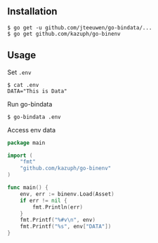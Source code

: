 ## Installation

```
$ go get -u github.com/jteeuwen/go-bindata/...
$ go get github.com/kazuph/go-binenv
```

## Usage

Set `.env`

```
$ cat .env
DATA="This is Data"
```

Run go-bindata

```
$ go-bindata .env
```

Access env data

```go
package main

import (
	"fmt"
	"github.com/kazuph/go-binenv"
)

func main() {
	env, err := binenv.Load(Asset)
	if err != nil {
		fmt.Println(err)
	}
	fmt.Printf("%#v\n", env)
	fmt.Printf("%s", env["DATA"])
}
```
